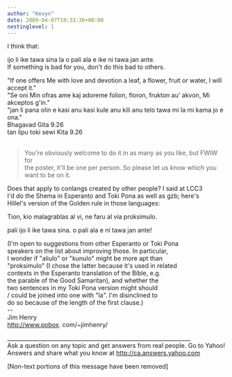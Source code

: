 ```yaml
---
author: "Kevyn"
date: 2009-04-07T19:33:36+00:00
nestinglevel: 1
---
```

I think that:  
  
ijo li ike tawa sina la o pali ala e ike ni tawa jan ante.  
If something is bad for you, don't do this bad to others.  
  
  
"If one offers Me with love and devotion a leaf, a flower, fruit or water, I will accept it."  
"Se oni Min ofras ame kaj adoreme folion, floron, frukton au' akvon, Mi akceptos g'in."  
"jan li pana olin e kasi anu kasi kule anu kili anu telo tawa mi la mi kama jo e ona."  
Bhagavad Gita 9.26  
tan lipu toki sewi Kita 9.26  
   

> You're obviously welcome to do it in as many as you like, but FWIW for  
> the poster, it'll be one per person. So please let us know which you  
> want to be on it.  
> 

Does that apply to conlangs created by other people? I said at LCC3  
I'd do the Shema in Esperanto and Toki Pona as well as gzb; here's  
Hillel's version of the Golden rule in those languages:  
  
Tion, kio malagrablas al vi, ne faru al via proksimulo.  
  
pali ijo li ike tawa sina. o pali ala e ni tawa jan ante!  
  
(I'm open to suggestions from other Esperanto or Toki Pona  
speakers on the list about improving those. In particular,  
I wonder if "aliulo" or "kunulo" might be more apt than  
"proksimulo" (I chose the latter because it's used in related  
contexts in the Esperanto translation of the Bible, e.g.  
the parable of the Good Samaritan), and whether the  
two sentences in my Toki Pona version might should  
/ could be joined into one with "la". I'm disinclined to  
do so because of the length of the first clause.)  
\--  
Jim Henry  
http://www.pobox. com/~jimhenry/  
  
  
  
  
\_\_\_\_\_\_\_\_\_\_\_\_\_\_\_\_\_\_\_\_\_\_\_\_\_\_\_\_\_\_\_\_\_\_\_\_\_\_\_\_\_\_\_\_\_\_\_\_\_\_\_\_\_\_\_\_\_\_\_\_\_\_\_\_\_\_  
Ask a question on any topic and get answers from real people. Go to Yahoo! Answers and share what you know at http://ca.answers.yahoo.com  
  
\[Non-text portions of this message have been removed\]